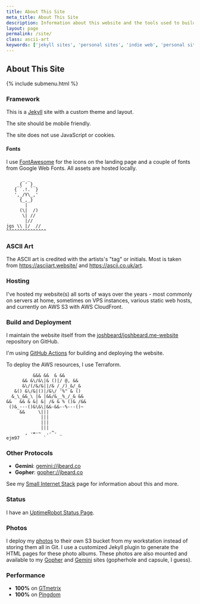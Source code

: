 ```yaml
---
title: About This Site
meta_title: About This Site
description: Information about this website and the tools used to build and host it
layout: page
permalink: /site/
class: ascii-art
keywords: ['jekyll sites', 'personal sites', 'indie web', 'personal site aws', 'landing page', 's3 site', 'cloudfront site']
---
```

## About This Site

{% include submenu.html %}

### Framework

This is a [Jekyll](https://jekyllrb.com/) site with a custom theme and layout.

The site should be mobile friendly.

The site does not use JavaScript or cookies.

#### Fonts

I use [FontAwesome](https://fontawesome.com/) for the icons on the landing page
and a couple of fonts from Google Web Fonts. All assets are hosted locally.

```ascii-art
      _ _
    _{ ' }_
   { `.!.` }
   ',_/Y\_,'
     {_,_}
       |
     (\|  /)
      \| //
       |//
jgs \\ |/  //
^^^^^^^^^^^^^^^
```

### ASCII Art

The ASCII art is credited with the artists's "tag" or initials. Most is taken from
<https://asciiart.website/> and <https://ascii.co.uk/art>.

### Hosting

I've hosted my website(s) all sorts of ways over the years - most commonly on
servers at home, sometimes on VPS instances, various static web hosts, and
currently on AWS S3 with AWS CloudFront.

### Build and Deployment

I maintain the website itself from the [joshbeard/joshbeard.me-website](https://github.com/joshbeard/joshbeard.me-website)
repository on GitHub.

I'm using [GitHub Actions](https://github.com/joshbeard/joshbeard.me-website/blob/master/.github/workflows/build-deploy.yml) for building
and deploying the website.

To deploy the AWS resources, I use Terraform.

```ascii-art
          &&& &&  & &&
      && &\/&\|& ()|/ @, &&
      &\/(/&/&||/& /_/)_&/_&
   &() &\/&|()|/&\/ '%" & ()
  &_\_&&_\ |& |&&/&__%_/_& &&
&&   && & &| &| /& & % ()& /&&
 ()&_---()&\&\|&&-&&--%---()~
     &&     \|||
             |||
             |||
             |||
       , -=-~  .-^- _
ejm97         `
```

### Other Protocols

* __Gemini__: <a href="gemini://jbeard.co">gemini://jbeard.co</a>
* __Gopher__: <a href="gopher://jbeard.co">gopher://jbeard.co</a>

See my [Small Internet Stack](/site/small.html) page for information about this
and more.

### Status

I have an [UptimeRobot Status Page](https://stats.uptimerobot.com/V7ZMWilg5P).

### Photos

I deploy my [photos](/photos) to their own S3 bucket from my workstation
instead of storing them all in Git. I use a customized Jekyll plugin to
generate the HTML pages for these photo albums. These photos are also mounted
and available to my [Gopher](/site/small.html) and [Gemini](/site/small.html)
sites (gopherhole and capsule, I guess).

### Performance

* __100%__ on [GTmetrix](https://gtmetrix.com/)
* __100%__ on [Pingdom](https://tools.pingdom.com/)

